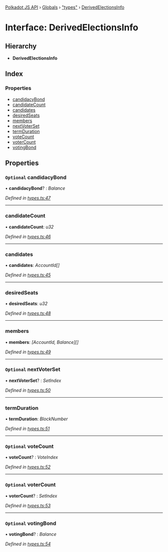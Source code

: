 [Polkadot JS API](../README.md) › [Globals](../globals.md) › ["types"](../modules/_types_.md) › [DerivedElectionsInfo](_types_.derivedelectionsinfo.md)

# Interface: DerivedElectionsInfo

## Hierarchy

* **DerivedElectionsInfo**

## Index

### Properties

* [candidacyBond](_types_.derivedelectionsinfo.md#optional-candidacybond)
* [candidateCount](_types_.derivedelectionsinfo.md#candidatecount)
* [candidates](_types_.derivedelectionsinfo.md#candidates)
* [desiredSeats](_types_.derivedelectionsinfo.md#desiredseats)
* [members](_types_.derivedelectionsinfo.md#members)
* [nextVoterSet](_types_.derivedelectionsinfo.md#optional-nextvoterset)
* [termDuration](_types_.derivedelectionsinfo.md#termduration)
* [voteCount](_types_.derivedelectionsinfo.md#optional-votecount)
* [voterCount](_types_.derivedelectionsinfo.md#optional-votercount)
* [votingBond](_types_.derivedelectionsinfo.md#optional-votingbond)

## Properties

### `Optional` candidacyBond

• **candidacyBond**? : *Balance*

*Defined in [types.ts:47](https://github.com/polkadot-js/api/blob/7cc961f789/packages/api-derive/src/types.ts#L47)*

___

###  candidateCount

• **candidateCount**: *u32*

*Defined in [types.ts:46](https://github.com/polkadot-js/api/blob/7cc961f789/packages/api-derive/src/types.ts#L46)*

___

###  candidates

• **candidates**: *AccountId[]*

*Defined in [types.ts:45](https://github.com/polkadot-js/api/blob/7cc961f789/packages/api-derive/src/types.ts#L45)*

___

###  desiredSeats

• **desiredSeats**: *u32*

*Defined in [types.ts:48](https://github.com/polkadot-js/api/blob/7cc961f789/packages/api-derive/src/types.ts#L48)*

___

###  members

• **members**: *[AccountId, Balance][]*

*Defined in [types.ts:49](https://github.com/polkadot-js/api/blob/7cc961f789/packages/api-derive/src/types.ts#L49)*

___

### `Optional` nextVoterSet

• **nextVoterSet**? : *SetIndex*

*Defined in [types.ts:50](https://github.com/polkadot-js/api/blob/7cc961f789/packages/api-derive/src/types.ts#L50)*

___

###  termDuration

• **termDuration**: *BlockNumber*

*Defined in [types.ts:51](https://github.com/polkadot-js/api/blob/7cc961f789/packages/api-derive/src/types.ts#L51)*

___

### `Optional` voteCount

• **voteCount**? : *VoteIndex*

*Defined in [types.ts:52](https://github.com/polkadot-js/api/blob/7cc961f789/packages/api-derive/src/types.ts#L52)*

___

### `Optional` voterCount

• **voterCount**? : *SetIndex*

*Defined in [types.ts:53](https://github.com/polkadot-js/api/blob/7cc961f789/packages/api-derive/src/types.ts#L53)*

___

### `Optional` votingBond

• **votingBond**? : *Balance*

*Defined in [types.ts:54](https://github.com/polkadot-js/api/blob/7cc961f789/packages/api-derive/src/types.ts#L54)*
